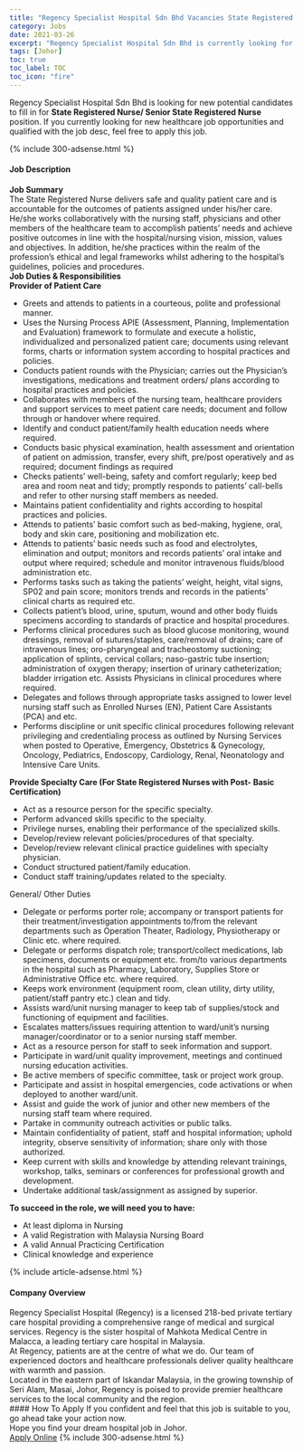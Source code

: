 ```yaml
---
title: "Regency Specialist Hospital Sdn Bhd Vacancies State Registered Nurse/ Senior State Registered Nurse" 
category: Jobs 
date: 2021-03-26 
excerpt: "Regency Specialist Hospital Sdn Bhd is currently looking for suitable person to fill in the State Registered Nurse/ Senior State Registered Nurse which positioned at Johor" 
tags: [Johor] 
toc: true 
toc_label: TOC 
toc_icon: "fire" 
--- 
```


<p>Regency Specialist Hospital Sdn Bhd is looking for new potential candidates to fill in for <b>State Registered Nurse/ Senior State Registered Nurse</b> position. If you currently looking for new healthcare job opportunities and qualified with the job desc, feel free to apply this job.
</p>{% include 300-adsense.html %} 
<div><div><h4>Job Description</h4></div><div><div><span><div><div><strong>Job Summary</strong></div><div>The State Registered Nurse delivers safe and quality patient care and is accountable for the outcomes of patients assigned under his/her care. He/she works collaboratively with the nursing staff, physicians and other members of the healthcare team to accomplish patients&#8217; needs and achieve positive outcomes in line with the hospital/nursing vision, mission, values and objectives. In addition, he/she practices within the realm of the profession&#8217;s ethical and legal frameworks whilst adhering to the hospital&#8217;s guidelines, policies and procedures.</div><div><strong>Job Duties &amp; Responsibilities</strong></div><div><strong>Provider of Patient Care</strong></div><ul><li>Greets and attends to patients in a courteous, polite and professional manner.</li><li>Uses the Nursing Process APIE (Assessment, Planning, Implementation and Evaluation) framework to formulate and execute a holistic, individualized and personalized patient care; documents using relevant forms, charts or information system according to hospital practices and policies.</li><li>Conducts patient rounds with the Physician; carries out the Physician&#8217;s investigations, medications and treatment orders/ plans according to hospital practices and policies.</li><li>Collaborates with members of the nursing team, healthcare providers and support services to meet patient care needs; document and follow through or handover where required.</li><li>Identify and conduct patient/family health education needs where required.</li><li>Conducts basic physical examination, health assessment and orientation of patient on admission, transfer, every shift, pre/post operatively and as required; document findings as required</li><li>Checks patients&#8217; well-being, safety and comfort regularly; keep bed area and room neat and tidy; promptly responds to patients&#8217; call-bells and refer to other nursing staff members as needed.</li><li>Maintains patient confidentiality and rights according to hospital practices and policies.</li><li>Attends to patients&#8217; basic comfort such as bed-making, hygiene, oral, body and skin care, positioning and mobilization etc.</li><li>Attends to patients&#8217; basic needs such as food and electrolytes, elimination and output; monitors and records patients&#8217; oral intake and output where required; schedule and monitor intravenous fluids/blood administration etc.</li><li>Performs tasks such as taking the patients&#8217; weight, height, vital signs, SP02 and pain score; monitors trends and records in the patients&#8217; clinical charts as required etc.</li><li>Collects patient&#8217;s blood, urine, sputum, wound and other body fluids specimens according to standards of practice and hospital procedures.</li><li>Performs clinical procedures such as blood glucose monitoring, wound dressings, removal of sutures/staples, care/removal of drains; care of intravenous lines; oro-pharyngeal and tracheostomy suctioning; application of splints, cervical collars; naso-gastric tube insertion; administration of oxygen therapy; insertion of urinary catheterization; bladder irrigation etc. Assists Physicians in clinical procedures where required.</li><li>Delegates and follows through appropriate tasks assigned to lower level nursing staff such as Enrolled Nurses (EN), Patient Care Assistants (PCA) and etc.</li><li>Performs discipline or unit specific clinical procedures following relevant privileging and credentialing process as outlined by Nursing Services when posted to Operative, Emergency, Obstetrics &amp; Gynecology, Oncology, Pediatrics, Endoscopy, Cardiology, Renal, Neonatology and Intensive Care Units.</li></ul><div><strong>Provide Specialty Care (For State Registered Nurses with Post- Basic Certification)</strong></div><ul><li>Act as a resource person for the specific specialty.</li><li>Perform advanced skills specific to the specialty.</li><li>Privilege nurses, enabling their performance of the specialized skills.</li><li>Develop/review relevant policies/procedures of that specialty.</li><li>Develop/review relevant clinical practice guidelines with specialty physician.</li><li>Conduct structured patient/family education.</li><li>Conduct staff training/updates related to the specialty.</li></ul><div>General/ Other Duties</div><ul><li>Delegate or performs porter role; accompany or transport patients for their treatment/investigation appointments to/from the relevant departments such as Operation Theater, Radiology, Physiotherapy or Clinic etc. where required.</li><li>Delegate or performs dispatch role; transport/collect medications, lab specimens, documents or equipment etc. from/to various departments in the hospital such as Pharmacy, Laboratory, Supplies Store or Administrative Office etc. where required.</li><li>Keeps work environment (equipment room, clean utility, dirty utility, patient/staff pantry etc.) clean and tidy.</li><li>Assists ward/unit nursing manager to keep tab of supplies/stock and functioning of equipment and facilities.</li><li>Escalates matters/issues requiring attention to ward/unit&#8217;s nursing manager/coordinator or to a senior nursing staff member.</li><li>Act as a resource person for staff to seek information and support.</li><li>Participate in ward/unit quality improvement, meetings and continued nursing education activities.</li><li>Be active members of specific committee, task or project work group.</li><li>Participate and assist in hospital emergencies, code activations or when deployed to another ward/unit.</li><li>Assist and guide the work of junior and other new members of the nursing staff team where required.</li><li>Partake in community outreach activities or public talks.</li><li>Maintain confidentiality of patient, staff and hospital information; uphold integrity, observe sensitivity of information; share only with those authorized.</li><li>Keep current with skills and knowledge by attending relevant trainings, workshop, talks, seminars or conferences for professional growth and development.</li><li>Undertake additional task/assignment as assigned by superior.</li></ul><div><strong>To succeed in the role, we will need you to have:</strong></div><ul><li>At least diploma in Nursing</li><li>A valid Registration with Malaysia Nursing Board</li><li>A valid Annual Practicing Certification</li><li>Clinical knowledge and experience</li></ul></div></span></div></div></div> 
{% include article-adsense.html %} 
<div><div><h4>Company Overview</h4></div><div><div><span><div><div>
<div>
		Regency Specialist Hospital (Regency) is a licensed 218-bed private tertiary care hospital providing a comprehensive range of medical and surgical services. Regency is the sister hospital of Mahkota Medical Centre in Malacca, a leading tertiary care hospital in Malaysia.</div>
<div>
		At Regency, patients are at the centre of what we do. Our team of experienced doctors and healthcare professionals deliver quality healthcare with warmth and passion.</div>
<div>
		Located in the eastern part of Iskandar Malaysia, in the growing township of Seri Alam, Masai, Johor, Regency is poised to provide premier healthcare services to the local community and the region.</div>
</div></div></span></div></div></div> 
#### How To Apply 
If you confident and feel that this job is suitable to you, go ahead take your action now. <br/> 
Hope you find your dream hospital job in Johor. <br/> 
<a href="https://www.jobstreet.com.my/en/job/state-registered-nurse-senior-state-registered-nurse-4517586?jobId=jobstreet-my-job-4517586" class="btn btn--warning" target="_blank" rel="nofollow noopenner">Apply Online</a> 
{% include 300-adsense.html %} 